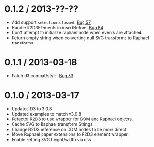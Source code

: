 0.1.2 / 2013-??-??
==================

  * Add support ```selection.classed```.  [Bug 57](https://github.com/mhemesath/r2d3/issues/57)
  * Handle R2D3Elements in insertBefore. [Bug 84](https://github.com/mhemesath/r2d3/issues/84)
  * Don't attempt to initialize raphael node when events are attached.
  * Return empty string when converting null SVG transforms to Raphael transforms.

0.1.1 / 2013-03-18
==================

  * Patch d3 compat/style. [Bug 83](https://github.com/mhemesath/r2d3/issues/83)

0.1.0 / 2013-03-17
==================

  * Updated D3 to 3.0.8
  * Updated examples to match v3.0.8
  * Refactor R2D3 to use wrapper for DOM and Raphael objects.
  * Cache SVG to Raphael transform Strings
  * Change R2D3 reference on DOM nodes to be more direct
  * Move Raphael paper extensions to R2D3 element wrapper.
  * Enable setting SVG height/width via css
